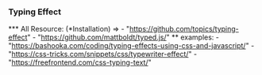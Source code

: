 ### Typing Effect
   *** All Resource: (*Installation) => 
      - "https://github.com/topics/typing-effect"
      - "https://github.com/mattboldt/typed.js/" 
      ** examples:
        - "https://bashooka.com/coding/typing-effects-using-css-and-javascript/"
        - "https://css-tricks.com/snippets/css/typewriter-effect/"
        - "https://freefrontend.com/css-typing-text/"
     
